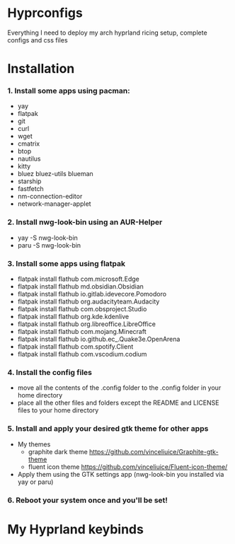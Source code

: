 # Hyprconfigs
Everything I need to deploy my arch hyprland ricing setup, complete configs and css files

# Installation
### 1. Install some apps using pacman:
- yay
- flatpak
- git
- curl
- wget
- cmatrix
- btop
- nautilus
- kitty
- bluez bluez-utils blueman
- starship
- fastfetch
- nm-connection-editor
- network-manager-applet

### 2. Install nwg-look-bin using an AUR-Helper
- yay -S nwg-look-bin
- paru -S nwg-look-bin

### 3. Install some apps using flatpak
- flatpak install flathub com.microsoft.Edge
- flatpak install flathub md.obsidian.Obsidian
- flatpak install flathub io.gitlab.idevecore.Pomodoro
- flatpak install flathub org.audacityteam.Audacity
- flatpak install flathub com.obsproject.Studio
- flatpak install flathub org.kde.kdenlive
- flatpak install flathub org.libreoffice.LibreOffice
- flatpak install flathub com.mojang.Minecraft
- flatpak install flathub io.github.ec_.Quake3e.OpenArena
- flatpak install flathub com.spotify.Client
- flatpak install flathub com.vscodium.codium

### 4. Install the config files
- move all the contents of the .config folder to the .config folder in your home directory
- place all the other files and folders except the README and LICENSE files to your home directory

### 5. Install and apply your desired gtk theme for other apps
- My themes
   - graphite dark theme https://github.com/vinceliuice/Graphite-gtk-theme 
   - fluent icon theme https://github.com/vinceliuice/Fluent-icon-theme/
- Apply them using the GTK settings app (nwg-look-bin you installed via yay or paru)

### 6. Reboot your system once and you'll be set!

# My Hyprland keybinds
